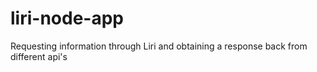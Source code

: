 # liri-node-app
Requesting information through Liri and obtaining a response back from different api's
